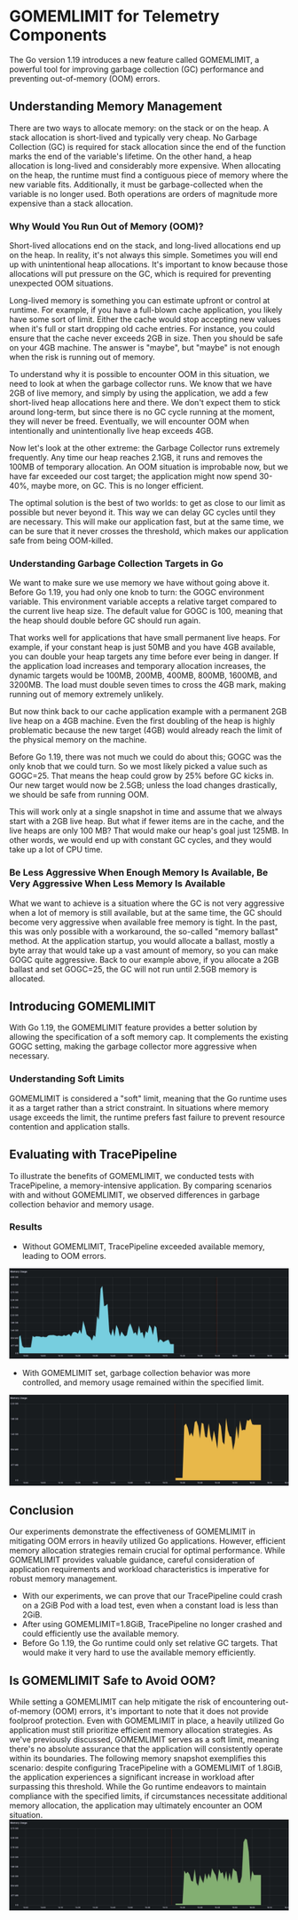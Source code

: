 # GOMEMLIMIT for Telemetry Components
The Go version 1.19 introduces a new feature called GOMEMLIMIT, a powerful tool for improving garbage collection (GC) performance and preventing out-of-memory (OOM) errors.

## Understanding Memory Management

There are two ways to allocate memory: on the stack or on the heap. A stack allocation is short-lived and typically very cheap. No Garbage Collection (GC) is required for stack allocation since the end of the function marks the end of the variable's lifetime. On the other hand, a heap allocation is long-lived and considerably more expensive. When allocating on the heap, the runtime must find a contiguous piece of memory where the new variable fits. Additionally, it must be garbage-collected when the variable is no longer used. Both operations are orders of magnitude more expensive than a stack allocation.

### Why Would You Run Out of Memory (OOM)?

Short-lived allocations end on the stack, and long-lived allocations end up on the heap. In reality, it's not always this simple. Sometimes you will end up with unintentional heap allocations. It's important to know because those allocations will put pressure on the GC, which is required for preventing unexpected OOM situations.

Long-lived memory is something you can estimate upfront or control at runtime. For example, if you have a full-blown cache application, you likely have some sort of limit. Either the cache would stop accepting new values when it's full or start dropping old cache entries. For instance, you could ensure that the cache never exceeds 2GB in size. Then you should be safe on your 4GB machine. The answer is "maybe", but "maybe" is not enough when the risk is running out of memory.

To understand why it is possible to encounter OOM in this situation, we need to look at when the garbage collector runs. We know that we have 2GB of live memory, and simply by using the application, we add a few short-lived heap allocations here and there. We don't expect them to stick around long-term, but since there is no GC cycle running at the moment, they will never be freed. Eventually, we will encounter OOM when intentionally and unintentionally live heap exceeds 4GB.

Now let's look at the other extreme: the Garbage Collector runs extremely frequently. Any time our heap reaches 2.1GB, it runs and removes the 100MB of temporary allocation. An OOM situation is improbable now, but we have far exceeded our cost target; the application might now spend 30-40%, maybe more, on GC. This is no longer efficient.

The optimal solution is the best of two worlds: to get as close to our limit as possible but never beyond it. This way we can delay GC cycles until they are necessary. This will make our application fast, but at the same time, we can be sure that it never crosses the threshold, which makes our application safe from being OOM-killed.

### Understanding Garbage Collection Targets in Go
We want to make sure we use memory we have without going above it. Before Go 1.19, you had only one knob to turn: the GOGC environment variable. This environment variable accepts a relative target compared to the current live heap size. The default value for GOGC is 100, meaning that the heap should double before GC should run again.

That works well for applications that have small permanent live heaps. For example, if your constant heap is just 50MB and you have 4GB available, you can double your heap targets any time before ever being in danger. If the application load increases and temporary allocation increases, the dynamic targets would be 100MB, 200MB, 400MB, 800MB, 1600MB, and 3200MB. The load must double seven times to cross the 4GB mark, making running out of memory extremely unlikely.

But now think back to our cache application example with a permanent 2GB live heap on a 4GB machine. Even the first doubling of the heap is highly problematic because the new target (4GB) would already reach the limit of the physical memory on the machine.

Before Go 1.19, there was not much we could do about this; GOGC was the only knob that we could turn. So we most likely picked a value such as GOGC=25. That means the heap could grow by 25% before GC kicks in. Our new target would now be 2.5GB; unless the load changes drastically, we should be safe from running OOM.

This will work only at a single snapshot in time and assume that we always start with a 2GB live heap. But what if fewer items are in the cache, and the live heaps are only 100 MB? That would make our heap's goal just 125MB. In other words, we would end up with constant GC cycles, and they would take up a lot of CPU time.

### Be Less Aggressive When Enough Memory Is Available, Be Very Aggressive When Less Memory Is Available

What we want to achieve is a situation where the GC is not very aggressive when a lot of memory is still available, but at the same time, the GC should become very aggressive when available free memory is tight. In the past, this was only possible with a workaround, the so-called "memory ballast" method. At the application startup, you would allocate a ballast, mostly a byte array that would take up a vast amount of memory, so you can make GOGC quite aggressive. Back to our example above, if you allocate a 2GB ballast and set GOGC=25, the GC will not run until 2.5GB memory is allocated.

## Introducing GOMEMLIMIT

With Go 1.19, the GOMEMLIMIT feature provides a better solution by allowing the specification of a soft memory cap. It complements the existing GOGC setting, making the garbage collector more aggressive when necessary.

### Understanding Soft Limits

GOMEMLIMIT is considered a "soft" limit, meaning that the Go runtime uses it as a target rather than a strict constraint. In situations where memory usage exceeds the limit, the runtime prefers fast failure to prevent resource contention and application stalls.

## Evaluating with TracePipeline
To illustrate the benefits of GOMEMLIMIT, we conducted tests with TracePipeline, a memory-intensive application. By comparing scenarios with and without GOMEMLIMIT, we observed differences in garbage collection behavior and memory usage.

### Results

- Without GOMEMLIMIT, TracePipeline exceeded available memory, leading to OOM errors.


![TracePipeline without GOMEMLIMIT](./assets/without-gomemlimit.jpg)

- With GOMEMLIMIT set, garbage collection behavior was more controlled, and memory usage remained within the specified limit.

![TracePipeline with GOMEMLIMIT](./assets/with-gomemlimit.jpg)


## Conclusion
Our experiments demonstrate the effectiveness of GOMEMLIMIT in mitigating OOM errors in heavily utilized Go applications. However, efficient memory allocation strategies remain crucial for optimal performance. While GOMEMLIMIT provides valuable guidance, careful consideration of application requirements and workload characteristics is imperative for robust memory management.

- With our experiments, we can prove that our TracePipeline could crash on a 2GiB Pod with a load test, even when a constant load is less than 2GiB.
- After using GOMEMLIMIT=1.8GiB, TracePipeline no longer crashed and could efficiently use the available memory.
- Before Go 1.19, the Go runtime could only set relative GC targets. That would make it very hard to use the available memory efficiently.

## Is GOMEMLIMIT Safe to Avoid OOM?

While setting a GOMEMLIMIT can help mitigate the risk of encountering out-of-memory (OOM) errors, it's important to note that it does not provide foolproof protection. Even with GOMEMLIMIT in place, a heavily utilized Go application must still prioritize efficient memory allocation strategies. As we've previously discussed, GOMEMLIMIT serves as a soft limit, meaning there's no absolute assurance that the application will consistently operate within its boundaries. The following memory snapshot exemplifies this scenario: despite configuring TracePipeline with a GOMEMLIMIT of 1.8GiB, the application experiences a significant increase in workload after surpassing this threshold. While the Go runtime endeavors to maintain compliance with the specified limits, if circumstances necessitate additional memory allocation, the application may ultimately encounter an OOM situation.
![TracePipeline with GOMEMLIMIT and OOM](./assets/with-gomemlimit-oom.jpg)